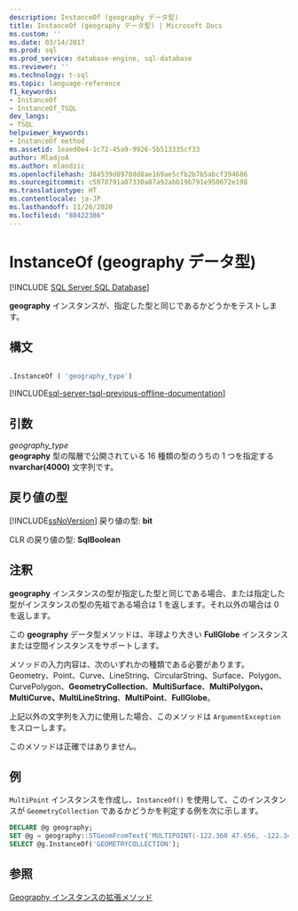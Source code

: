 ```yaml
---
description: InstanceOf (geography データ型)
title: InstanceOf (geography データ型) | Microsoft Docs
ms.custom: ''
ms.date: 03/14/2017
ms.prod: sql
ms.prod_service: database-engine, sql-database
ms.reviewer: ''
ms.technology: t-sql
ms.topic: language-reference
f1_keywords:
- InstanceOf
- InstanceOf_TSQL
dev_langs:
- TSQL
helpviewer_keywords:
- InstanceOf method
ms.assetid: 1eaed0e4-1c72-45a9-9926-5b513335cf33
author: MladjoA
ms.author: mlandzic
ms.openlocfilehash: 384539d8978dd8ae169ae5cfb2b7b5abcf394686
ms.sourcegitcommit: c5078791a07330a87a92abb19b791e950672e198
ms.translationtype: HT
ms.contentlocale: ja-JP
ms.lasthandoff: 11/26/2020
ms.locfileid: "88422386"
---
```

# <a name="instanceof-geography-data-type"></a>InstanceOf (geography データ型)
[!INCLUDE [SQL Server SQL Database](../../includes/applies-to-version/sql-asdb.md)]

**geography** インスタンスが、指定した型と同じであるかどうかをテストします。  
  
## <a name="syntax"></a>構文  
  
```sql  
  
.InstanceOf ( 'geography_type')  
```  
  
[!INCLUDE[sql-server-tsql-previous-offline-documentation](../../includes/sql-server-tsql-previous-offline-documentation.md)]

## <a name="arguments"></a>引数
*geography_type*  
**geography** 型の階層で公開されている 16 種類の型のうちの 1 つを指定する **nvarchar(4000)** 文字列です。  
  
## <a name="return-types"></a>戻り値の型  
[!INCLUDE[ssNoVersion](../../includes/ssnoversion-md.md)] 戻り値の型: **bit**  
  
CLR の戻り値の型: **SqlBoolean**  
  
## <a name="remarks"></a>注釈  
**geography** インスタンスの型が指定した型と同じである場合、または指定した型がインスタンスの型の先祖である場合は 1 を返します。それ以外の場合は 0 を返します。  
  
この **geography** データ型メソッドは、半球より大きい **FullGlobe** インスタンスまたは空間インスタンスをサポートします。  
  
メソッドの入力内容は、次のいずれかの種類である必要があります。Geometry、Point、Curve、LineString、CircularString、Surface、Polygon、CurvePolygon、**GeometryCollection**、**MultiSurface**、**MultiPolygon、MultiCurve、MultiLineString**、**MultiPoint**、**FullGlobe**。  
  
上記以外の文字列を入力に使用した場合、このメソッドは `ArgumentException` をスローします。  
  
このメソッドは正確ではありません。  
  
## <a name="examples"></a>例  
`MultiPoint` インスタンスを作成し、`InstanceOf()` を使用して、このインスタンスが `GeometryCollection` であるかどうかを判定する例を次に示します。  
  
```sql  
DECLARE @g geography;  
SET @g = geography::STGeomFromText('MULTIPOINT(-122.360 47.656, -122.343 47.656)', 4326);  
SELECT @g.InstanceOf('GEOMETRYCOLLECTION');  
```  
  
## <a name="see-also"></a>参照  
 [Geography インスタンスの拡張メソッド](../../t-sql/spatial-geography/extended-methods-on-geography-instances.md)  
  
  
